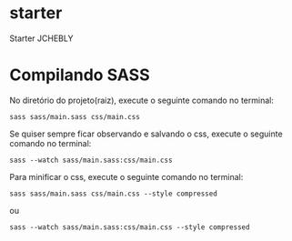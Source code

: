 starter
=======

Starter JCHEBLY

Compilando SASS
=======
No diretório do projeto(raiz), execute o seguinte comando no terminal:

```
sass sass/main.sass css/main.css
```

Se quiser sempre ficar observando e salvando o css, execute o seguinte comando no terminal:

```
sass --watch sass/main.sass:css/main.css
```

Para minificar o css, execute o seguinte comando no terminal:

```
sass sass/main.sass css/main.css --style compressed
```

ou

```
sass --watch sass/main.sass:css/main.css --style compressed
```	